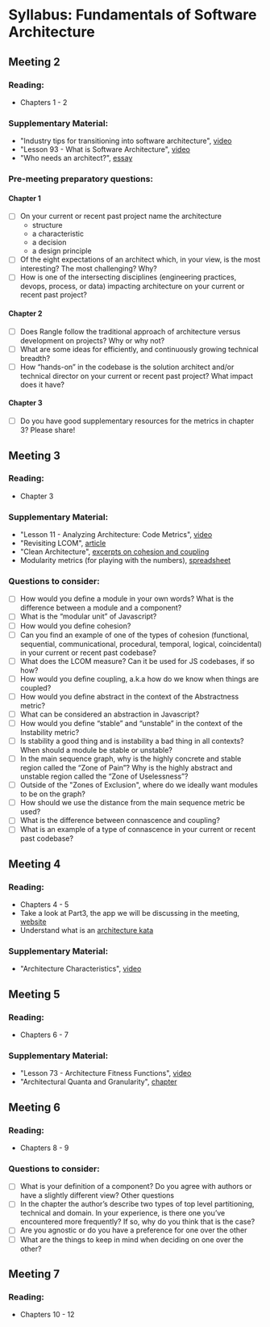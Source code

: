 # Syllabus: Fundamentals of Software Architecture

## Meeting 2

### Reading:

- Chapters 1 - 2

### Supplementary Material:

- "Industry tips for transitioning into software architecture", [video](https://www.youtube.com/watch?v=JV8HNsFWHD4)
- "Lesson 93 - What is Software Architecture", [video](https://www.youtube.com/watch?v=U6rfJjd8714&feature=emb_logo)
- "Who needs an architect?", [essay](https://martinfowler.com/ieeeSoftware/whoNeedsArchitect.pdf)

### Pre-meeting preparatory questions:
#### Chapter 1
- [ ] On your current or recent past project name the architecture
  - structure
  - a characteristic
  - a decision
  - a design principle
- [ ] Of the eight expectations of an architect which, in your view, is the most interesting? The most challenging? Why?
- [ ] How is one of the intersecting disciplines (engineering practices, devops, process, or data) impacting architecture on your current or recent past project?

#### Chapter 2
- [ ] Does Rangle follow the traditional approach of architecture versus development on projects? Why or why not?
- [ ] What are some ideas for efficiently, and continuously growing technical breadth?
- [ ] How “hands-on” in the codebase is the solution architect and/or technical director on your current or recent past project? What impact does it have?

#### Chapter 3
- [ ] Do you have good supplementary resources for the metrics in chapter 3? Please share!

## Meeting 3

### Reading:

- Chapter 3

### Supplementary Material:
- "Lesson 11 - Analyzing Architecture: Code Metrics", [video](https://www.youtube.com/watch?v=pELKNy8B5Nw)
- "Revisiting LCOM", [article](http://www.designsmells.com/articles/revisiting-lcom/)
- "Clean Architecture", [excerpts on cohesion and coupling](https://drive.google.com/file/d/1HaeK71jRFpkvDqqwmnKfP28n50re4iTD/view?usp=sharing)
- Modularity metrics (for playing with the numbers), [spreadsheet](https://github.com/melaniebrgr/bookclub-fundamentals-software-architecture/blob/main/assets/ch3-modularity-metrics.numbers)

### Questions to consider:
- [ ] How would you define a module in your own words? What is the difference between a module and a component?
- [ ] What is the “modular unit” of Javascript?
- [ ] How would you define cohesion? 
- [ ] Can you find an example of one of the types of cohesion (functional, sequential, communicational, procedural, temporal, logical, coincidental) in your current or recent past codebase? 
- [ ] What does the LCOM measure? Can it be used for JS codebases, if so how?
- [ ] How would you define coupling, a.k.a how do we know when things are coupled?
- [ ] How would you define abstract in the context of the Abstractness metric?
- [ ] What can be considered an abstraction in Javascript?
- [ ] How would you define “stable” and “unstable” in the context of the Instability metric?
- [ ] Is stability a good thing and is instability a bad thing in all contexts? When should a module be stable or unstable?
- [ ] In the main sequence graph, why is the highly concrete and stable region called the “Zone of Pain”? Why is the highly abstract and unstable region called the “Zone of Uselessness”?
- [ ] Outside of the "Zones of Exclusion", where do we ideally want modules to be on the graph?
- [ ] How should we use the distance from the main sequence metric be used?
- [ ] What is the difference between connascence and coupling?
- [ ] What is an example of a type of connascence in your current or recent past codebase?

## Meeting 4

### Reading:

- Chapters 4 - 5
- Take a look at Part3, the app we will be discussing in the meeting, [website](https://part3.ca/)
- Understand what is an [architecture kata](http://fundamentalsofsoftwarearchitecture.com/katas/)

### Supplementary Material:

- "Architecture Characteristics", [video](https://www.developertoarchitect.com/lessons/lesson102.html)

## Meeting 5

### Reading:

- Chapters 6 - 7

### Supplementary Material:

- "Lesson 73 - Architecture Fitness Functions", [video](https://developertoarchitect.com/lessons/lesson73.html)
- "Architectural Quanta and Granularity", [chapter](./assets/ch4-quanta.pdf)

## Meeting 6

### Reading:

- Chapters 8 - 9

### Questions to consider:
- [ ] What is your definition of a component? Do you agree with authors or have a slightly different view?
Other questions
- [ ] In the chapter the author’s describe two types of top level partitioning, technical and domain. In your experience, is there one you’ve encountered more frequently? If so, why do you think that is the case?
- [ ] Are you agnostic or do you have a preference for one over the other
- [ ] What are the things to keep in mind when deciding on one over the other?

## Meeting 7

### Reading:

- Chapters 10 - 12
